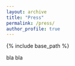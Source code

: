 ```yaml
---
layout: archive
title: "Press"
permalink: /press/
author_profile: true
---
```


{% include base_path %}

bla bla


